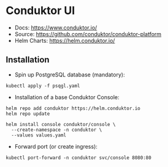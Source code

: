# Conduktor UI
* Docs: https://www.conduktor.io/
* Source: https://github.com/conduktor/conduktor-platform
* Helm Charts: https://helm.conduktor.io/

## Installation
* Spin up PostgreSQL database (mandatory):
```shell
kubectl apply -f psqgl.yaml
```

* Installation of a base Conduktor Console:
```shell
helm repo add conduktor https://helm.conduktor.io
helm repo update

helm install console conduktor/console \
  --create-namespace -n conduktor \
  --values values.yaml 
```

* Forward port (or create ingress):
```shell
kubectl port-forward -n conduktor svc/console 8080:80
```
